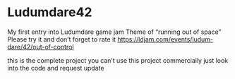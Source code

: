 # Ludumdare42

My first entry into Ludumdare game jam 
Theme of “running out of space”
Please try it and don’t forget to rate it 
https://ldjam.com/events/ludum-dare/42/out-of-control

this is the complete project 
you can’t use this project commercially just look into the code and request update  
 
            
